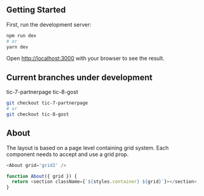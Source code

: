 ## Getting Started

First, run the development server:

```bash
npm run dev
# or
yarn dev
```

Open [http://localhost:3000](http://localhost:3000) with your browser to see the result.

## Current branches under development

tic-7-partnerpage
tic-8-gost

```bash
git checkout tic-7-partnerpage
# or
git checkout tic-8-gost
```

## About

The layout is based on a page level containing grid system. Each component needs to accept and use a grid prop.

```javascript
<About grid='grid2' />
```

```javascript
function About({ grid }) {
  return <section className={`${styles.container} ${grid}`}></section>;
}
```
